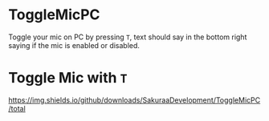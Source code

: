 # ToggleMicPC
Toggle your mic on PC by pressing `T`, text should say in the bottom right saying if the mic is enabled or disabled.
 
 # Toggle Mic with `T`
https://img.shields.io/github/downloads/SakuraaDevelopment/ToggleMicPC/total